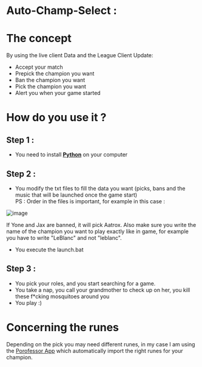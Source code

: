 # Auto-Champ-Select :

# The concept

By using the live client Data and the League Client Update:
* Accept your match
* Prepick the champion you want
* Ban the champion you want
* Pick the champion you want
* Alert you when your game started

# How do you use it ?

## Step 1 :
* You need to install **[Python](https://www.python.org/)** on your computer
## Step 2 :
* You modify the txt files to fill the data you want (picks, bans and the music that will be launched once the game start) <br>
PS : Order in the files is important, for example in this case : <br>

![image](https://user-images.githubusercontent.com/26858750/188025339-2d1f0245-c3f1-4275-8165-46b53c66dbe4.png) <br>

If Yone and Jax are banned, it will pick Aatrox.
Also make sure you write the name of the champion you want to play exactly like in game, for example you have to write "LeBlanc" and not "leblanc".
* You execute the launch.bat 
## Step 3 :
* You pick your roles, and you start searching for a game.
* You take a nap, you call your grandmother to check up on her, you kill these f*cking mosquitoes around you
* You play :)


# Concerning the runes
Depending on the pick you may need different runes, in my case I am using the [Porofessor App](https://porofessor.gg/) 
which automatically import the right runes for your champion.
